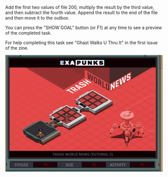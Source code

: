 Add the first two values of file 200, multiply the result by the third value, and then subtract the fourth value. Append the result to the end of the file and then move it to the *outbox*.

You can press the "SHOW GOAL" button (or F1) at any time to see a preview of the completed task.

For help completing this task see "Ghast Walks U Thru It" in the first issue of the zine.

![Solution](https://github.com/shaisimel/Exapunks/blob/master/Solutions/02%20-%20TRASH%20WORLD%20NEWS/EXAPUNKS%20-%20TRASH%20WORLD%20NEWS%20(9%2C%208%2C%202%2C%202019-02-13-18-51-19).gif)
